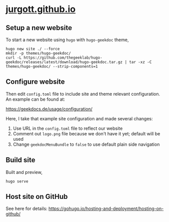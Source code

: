 # [jurgott.github.io](https://jurgott.github.io/)

## Setup a new website

To start a new website using `hugo` with `hugo-geekdoc` theme,

```
hugo new site ./ --force
mkdir -p themes/hugo-geekdoc/
curl -L https://github.com/thegeeklab/hugo-geekdoc/releases/latest/download/hugo-geekdoc.tar.gz | tar -xz -C themes/hugo-geekdoc/ --strip-components=1
```

## Configure website

Then edit `config.toml` file to include site and theme relevant configuration. An example can be found at: 

https://geekdocs.de/usage/configuration/

Here, I take that example site configuration and made several changes:

1. Use URL in the `config.toml` file to reflect our website
2. Comment out `logo.png` file because we don't have it yet; default will be used
3. Change `geekdocMenuBundle` to `false` to use default plain side navigation

## Build site

Built and preview,

```
hugo serve
```

## Host site on GitHub

See here for details: https://gohugo.io/hosting-and-deployment/hosting-on-github/

